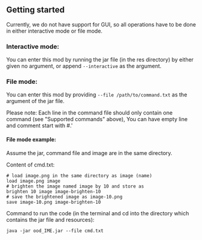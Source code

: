 ## Getting started

Currently, we do not have support for GUI, so all operations have to be done in either interactive
mode or file mode.

### Interactive mode:

You can enter this mod by running the jar file (in the res directory) by either given no argument,
or append `--interactive` as the argument.

### File mode:

You can enter this mod by providing `--file /path/to/command.txt` as the argument of the jar file.

Please note:
Each line in the command file should only contain one command (see "Supported commands" above), You
can have empty line and comment start with #.'

#### File mode example:

Assume the jar, command file and image are in the same directory.

Content of cmd.txt: 

```
# load image.png in the same directory as image (name)
load image.png image
# brighten the image named image by 10 and store as
brighten 10 image image-brighten-10
# save the brightened image as image-10.png
save image-10.png image-brighten-10
```


Command to run the code (in the terminal and cd into the directory which contains the jar file 
and resources):

`java -jar ood_IME.jar --file cmd.txt`

